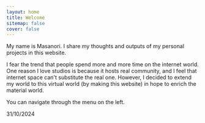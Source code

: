 ```yaml
---
layout: home
title: Welcome
sitemap: false
cover: false
---
```


My name is Masanori.
I share my thoughts and outputs of my personal projects in this website.


I fear the trend that people spend more and more time on the internet world.
One reason I love studios is because it hosts real community, and I feel that internet space can't substitute the real one.
However, I decided to extend my world to this virtual world (by making this website) in hope to enrich the material world.

You can navigate through the menu on the left.


31/10/2024